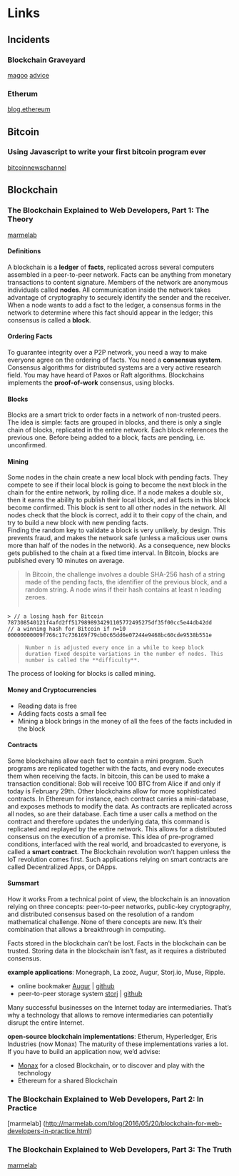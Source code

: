 # Links
## Incidents
### Blockchain Graveyard
[magoo](https://magoo.github.io/Blockchain-Graveyard/)
[advice](https://magoo.github.io/Blockchain-Graveyard/advice/)

### Etherum
[blog.ethereum](https://blog.ethereum.org/2016/06/17/critical-update-re-dao-vulnerability/)

## Bitcoin
### Using Javascript to write your first bitcoin program ever
[bitcoinnewschannel](http://bitcoinnewschannel.com/2016/01/18/using-javascript-to-write-your-first-bitcoin-program-ever/)

## Blockchain
### The Blockchain Explained to Web Developers, Part 1: The Theory
[marmelab](http://marmelab.com/blog/2016/04/28/blockchain-for-web-developers-the-theory.html)

#### Definitions
A blockchain is a **ledger** of **facts**, replicated across several computers assembled in a peer-to-peer network. Facts can be anything from monetary transactions to content signature. Members of the network are anonymous individuals called **nodes**. All communication inside the network takes advantage of cryptography to securely identify the sender and the receiver. When a node wants to add a fact to the ledger, a consensus forms in the network to determine where this fact should appear in the ledger; this consensus is called a **block**.

#### Ordering Facts
To guarantee integrity over a P2P network, you need a way to make everyone agree on the ordering of facts. You need a **consensus system**.
Consensus algorithms for distributed systems are a very active research field. You may have heard of Paxos or Raft algorithms.
Blockchains implements the **proof-of-work** consensus, using blocks.

#### Blocks
Blocks are a smart trick to order facts in a network of non-trusted peers. The idea is simple: facts are grouped in blocks, and there is only a single chain of blocks, replicated in the entire network. Each block references the previous one. Before being added to a block, facts are pending, i.e. unconfirmed.

#### Mining
Some nodes in the chain create a new local block with pending facts. They compete to see if their local block is going to become the next block in the chain for the entire network, by rolling dice. If a node makes a double six, then it earns the ability to publish their local block, and all facts in this block become confirmed. This block is sent to all other nodes in the network. All nodes check that the block is correct, add it to their copy of the chain, and try to build a new block with new pending facts.  
Finding the random key to validate a block is very unlikely, by design. This prevents fraud, and makes the network safe (unless a malicious user owns more than half of the nodes in the network).  As a consequence, new blocks gets published to the chain at a fixed time interval. In Bitcoin, blocks are published every 10 minutes on average.

> In Bitcoin, the challenge involves a double SHA-256 hash of a string made of the pending facts, the identifier of the previous block, and a random string. A node wins if their hash contains at least n leading zeroes.
> ```
    > // a losing hash for Bitcoin
    787308540121f4afd2ff5179898934291105772495275df35f00cc5e44db42dd
    // a winning hash for Bitcoin if n=10
    00000000009f766c17c736169f79cb0c65dd6e07244e9468bc60cde9538b551e
> ```
> Number n is adjusted every once in a while to keep block duration fixed despite variations in the number of nodes. This number is called the **difficulty**. 

The process of looking for blocks is called mining. 

#### Money and Cryptocurrencies
* Reading data is free
* Adding facts costs a small fee
* Mining a block brings in the money of all the fees of the facts included in the block

#### Contracts
Some blockchains allow each fact to contain a mini program. Such programs are replicated together with the facts, and every node executes them when receiving the facts. In bitcoin, this can be used to make a transaction conditional: Bob will receive 100 BTC from Alice if and only if today is February 29th.
Other blockchains allow for more sophisticated contracts. In Ethereum for instance, each contract carries a mini-database, and exposes methods to modify the data. As contracts are replicated across all nodes, so are their database. Each time a user calls a method on the contract and therefore updates the underlying data, this command is replicated and replayed by the entire network. This allows for a distributed consensus on the execution of a promise.
This idea of pre-programed conditions, interfaced with the real world, and broadcasted to everyone, is called a **smart contract**.
The Blockchain revolution won’t happen unless the IoT revolution comes first.
Such applications relying on smart contracts are called Decentralized Apps, or DApps.

#### Sumsmart
How it works From a technical point of view, the blockchain is an innovation relying on three concepts: peer-to-peer networks, public-key cryptography, and distributed consensus based on the resolution of a random mathematical challenge. None of there concepts are new. It’s their combination that allows a breakthrough in computing.

Facts stored in the blockchain can’t be lost. Facts in the blockchain can be trusted. Storing data in the blockchain isn’t fast, as it requires a distributed consensus.

**example applications**: Monegraph, La zooz, Augur, Storj.io, Muse, Ripple.
* online bookmaker [Augur](https://www.augur.net/) | [github](https://github.com/AugurProject/augur.git)
* peer-to-peer storage system [storj](https://storj.io/) | [github](https://github.com/Storj/)

Many successful businesses on the Internet today are intermediaries. That’s why a technology that allows to remove intermediaries can potentially disrupt the entire Internet.

**open-source blockchain implementations**: Etherum, Hyperledger, Eris Industries (now Monax)
The maturity of these implementations varies a lot. If you have to build an application now, we’d advise:
* [Monax](https://github.com/eris-ltd) for a closed Blockchain, or to discover and play with the technology
* Ethereum for a shared Blockchain

### The Blockchain Explained to Web Developers, Part 2: In Practice
[marmelab] (http://marmelab.com/blog/2016/05/20/blockchain-for-web-developers-in-practice.html)

### The Blockchain Explained to Web Developers, Part 3: The Truth
[marmelab](http://marmelab.com/blog/2016/06/14/blockchain-for-web-developers-the-truth.html)
